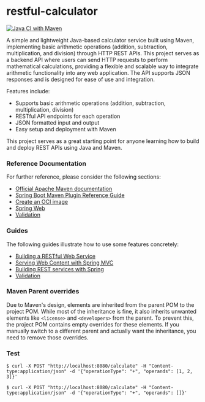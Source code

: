 # restful-calculator

[![Java CI with Maven](https://github.com/shortthirdman/restful-calculator/actions/workflows/maven.yml/badge.svg)](https://github.com/shortthirdman/restful-calculator/actions/workflows/maven.yml)

A simple and lightweight Java-based calculator service built using Maven, implementing basic arithmetic operations (addition, subtraction, multiplication, and division) through HTTP REST APIs. This project serves as a backend API where users can send HTTP requests to perform mathematical calculations, providing a flexible and scalable way to integrate arithmetic functionality into any web application. The API supports JSON responses and is designed for ease of use and integration.  

Features include:  
- Supports basic arithmetic operations (addition, subtraction, multiplication, division)
- RESTful API endpoints for each operation
- JSON formatted input and output  
- Easy setup and deployment with Maven

This project serves as a great starting point for anyone learning how to build and deploy REST APIs using Java and Maven.

### Reference Documentation
For further reference, please consider the following sections:

* [Official Apache Maven documentation](https://maven.apache.org/guides/index.html)
* [Spring Boot Maven Plugin Reference Guide](https://docs.spring.io/spring-boot/3.3.10/maven-plugin)
* [Create an OCI image](https://docs.spring.io/spring-boot/3.3.10/maven-plugin/build-image.html)
* [Spring Web](https://docs.spring.io/spring-boot/3.3.10/reference/web/servlet.html)
* [Validation](https://docs.spring.io/spring-boot/3.3.10/reference/io/validation.html)

### Guides
The following guides illustrate how to use some features concretely:

* [Building a RESTful Web Service](https://spring.io/guides/gs/rest-service/)
* [Serving Web Content with Spring MVC](https://spring.io/guides/gs/serving-web-content/)
* [Building REST services with Spring](https://spring.io/guides/tutorials/rest/)
* [Validation](https://spring.io/guides/gs/validating-form-input/)

### Maven Parent overrides

Due to Maven's design, elements are inherited from the parent POM to the project POM.
While most of the inheritance is fine, it also inherits unwanted elements like `<license>` and `<developers>` from the parent.
To prevent this, the project POM contains empty overrides for these elements.
If you manually switch to a different parent and actually want the inheritance, you need to remove those overrides.

### Test

```shell
$ curl -X POST "http://localhost:8080/calculate" -H "Content-type:application/json" -d '{"operationType": "+", "operands": [1, 2, 3]}'
```

```shell
$ curl -X POST "http://localhost:8080/calculate" -H "Content-type:application/json" -d '{"operationType": "+", "operands": []}'
```
